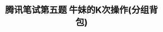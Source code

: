 ---
layout: default
title: 腾讯笔试第五题 牛妹的K次操作(分组背包)
redirect_to:
  - https://zhuanlan.zhihu.com/p/655534465
---